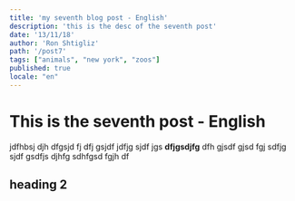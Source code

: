 ```yaml
---
title: 'my seventh blog post - English'
description: 'this is the desc of the seventh post'
date: '13/11/18'
author: 'Ron Shtigliz'
path: '/post7'
tags: ["animals", "new york", "zoos"]
published: true
locale: "en"
---
```


# This is the seventh post - English

jdfhbsj djh dfgsjd fj dfj gsjdf jdfjg sjdf jgs **dfjgsdjfg** dfh gjsdf gjsd fgj sdfjg sjdf gsdfjs djhfg sdhfgsd fgjh df

## heading 2
